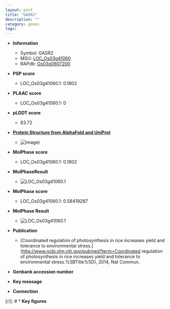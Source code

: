 ```yaml
---
layout: post
title: "GASR2"
description: ""
category: genes
tags: 
---
```


* **Information**  
    + Symbol: GASR2  
    + MSU: [LOC_Os03g41060](http://rice.plantbiology.msu.edu/cgi-bin/ORF_infopage.cgi?orf=LOC_Os03g41060)  
    + RAPdb: [Os03g0607200](http://rapdb.dna.affrc.go.jp/viewer/gbrowse_details/irgsp1?name=Os03g0607200)  

* **PSP score**  
    + LOC_Os03g41060.1: 0.1802 

* **PLAAC score**  
    + LOC_Os03g41060.1: 0 

* **pLDDT score**
    + 83.72

* **[Protein Structure from AlphaFold and UniProt](https://www.uniprot.org/uniprotkb/Q75I50/entry#structure)**
    + ![image](https://ricepsp.github.io/images/Q7/AF-Q75I50-F1.png))

* **MolPhase score**
    + LOC_Os03g41060.1: 0.1802

* **MolPhaseResult**
    + ![LOC_Os03g41060.1](https://ricepsp.github.io/pictures/LOC_Os03g/LOC_Os03g41060.1.png)

* **MolPhase score**
    + LOC_Os03g41060.1: 0.58419287

* **MolPhase Result**
    + ![LOC_Os03g41060.1](https://304243504.github.io/Pictures/LOC_Os03g/LOC_Os03g41060.1.png)

* **Publication**  
    + [Coordinated regulation of photosynthesis in rice increases yield and tolerance to environmental stress.](http://www.ncbi.nlm.nih.gov/pubmed?term=Coordinated regulation of photosynthesis in rice increases yield and tolerance to environmental stress.%5BTitle%5D), 2014, Nat Commun.

* **Genbank accession number**  

* **Key message**  

* **Connection**  

[//]: # * **Key figures**  


